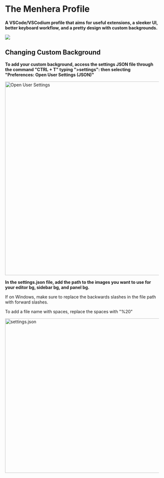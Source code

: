 <h1> The Menhera Profile </h1>

**A VSCode/VSCodium profile that aims for useful extensions, a sleeker UI, better keyboard workflow, and a pretty design with custom backgrounds.**

![](https://github.com/user-attachments/assets/7232e544-6877-48f7-8f6d-9d4ed6d80864)

<h2> Changing Custom Background </h2>

**To add your custom background, access the settings JSON file through the command "CTRL + T" typing ">settings": then selecting "Preferences: Open User Settings (JSON)"**

<img width ="632" alt="Open User Settings" src="https://github.com/user-attachments/assets/98aad678-db5f-465d-870d-2f767da61be7">

**In the settings.json file, add the path to the images you want to use for your editor bg, sidebar bg, and panel bg.**

If on Windows, make sure to replace the backwards slashes in the file path with forward slashes.

To add a file name with spaces, replace the spaces with "%20" </sub>

<img width="632" height="504" alt="settings.json" src="https://github.com/user-attachments/assets/fec190bb-9a24-45e1-9eaa-02135e668aa6" />
